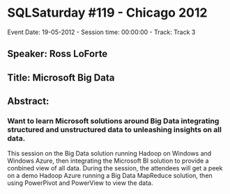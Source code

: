 # SQLSaturday #119 - Chicago 2012
Event Date: 19-05-2012 - Session time: 00:00:00 - Track: Track 3
## Speaker: Ross LoForte
## Title: Microsoft Big Data
## Abstract:
### Want to learn Microsoft solutions around Big Data integrating structured and unstructured data to unleashing insights on all data.
This session on the Big Data solution running Hadoop on Windows and Windows Azure, then integrating the Microsoft BI solution to provide a conbined view of all data.   During the session, the attendees will get a peek on a demo Hadoop Azure running a Big Data MapReduce solution, then using PowerPivot and PowerView to view the data.  
